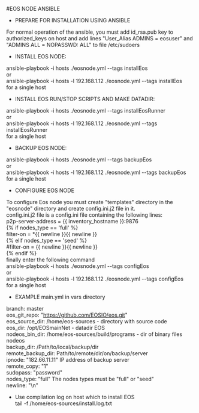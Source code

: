 #EOS NODE ANSIBLE  
- PREPARE FOR INSTALLATION USING ANSIBLE  

For normal operation of the ansible, you must add id_rsa.pub key to authorized_keys on host and add lines "User_Alias  ADMINS = eosuser" and "ADMINS  ALL = NOPASSWD: ALL" to file /etc/sudoers  

- INSTALL EOS NODE:

ansible-playbook -i hosts  ./eosnode.yml  --tags installEos  
or  
ansible-playbook -i hosts -l 192.168.1.12 ./eosnode.yml  --tags installEos  
for a single host  

- INSTALL EOS RUN/STOP SCRIPTS AND MAKE DATADIR:

ansible-playbook -i hosts  ./eosnode.yml  --tags installEosRunner  
or  
ansible-playbook -i hosts -l 192.168.1.12 ./eosnode.yml  --tags installEosRunner  
for a single host  

- BACKUP EOS NODE:  

ansible-playbook -i hosts  ./eosnode.yml  --tags backupEos  
or  
ansible-playbook -i hosts -l 192.168.1.12 ./eosnode.yml  --tags backupEos  
for a single host  

- CONFIGURE EOS NODE

To configure Eos node you must create "templates" directory in the "eosnode" directory and create config.ini.j2 file in it.  
config.ini.j2 file is a config.ini file containing the following lines:   
p2p-server-address = {{ inventory_hostname }}:9876   
{% if nodes_type == 'full' %}  
    filter-on = *{{ newline }}{{ newline }}  
{% elif nodes_type == 'seed' %}  
    #filter-on = {{ newline }}{{ newline }}  
{% endif %}   
finally enter the following command  
ansible-playbook -i hosts  ./eosnode.yml  --tags configEos  
or  
ansible-playbook -i hosts -l 192.168.1.12 ./eosnode.yml  --tags configEos  
for a single host  

- EXAMPLE main.yml in vars directory

branch: master  
eos_git_repo: "https://github.com/EOSIO/eos.git"  
eos_source_dir: /home/eos-sources   -  directory with source code  
eos_dir: /opt/EOSmainNet    - datadir EOS  
nodeos_bin_dir: /home/eos-sources/build/programs  -  dir of binary files nodeos  
backup_dir: /Path/to/local/backup/dir  
remote_backup_dir: Path/to/remote/dir/on/backup/server  
ipnode: "182.66.11.11" IP address of backup server  
remote_copy: "1"  
sudopass: "password"  
nodes_type: "full"  The nodes types must be "full" or "seed"  
newline: "\n"  


- Use compilation log on host which to install EOS  
tail -f /home/eos-sources/install.log.txt   
